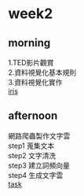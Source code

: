 # week2
## morning
1.TED影片觀賞<br />
2.資料視覺化基本規則<br />
3.資料視覺化實作<br />
[iris](https://yangkailing.github.io/example/week2/hw2.html)
## afternoon
網路爬蟲製作文字雲<br />
step1 蒐集文本<br />
step2 文字清洗<br />
step3 建立詞頻向量<br />
step4 生成文字雲<br />
[task](https://yangkailing.github.io/example/week2/task2.html)<br />

